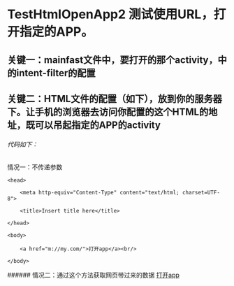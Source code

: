 # TestHtmlOpenApp2 测试使用URL，打开指定的APP。
## 关键一：mainfast文件中，要打开的那个activity，中的intent-filter的配置
## 关键二：HTML文件的配置（如下），放到你的服务器下。让手机的浏览器去访问你配置的这个HTML的地址，既可以吊起指定的APP的activity
###### 代码如下：
情况一：不传递参数
<html>

    <head>

        <meta http-equiv="Content-Type" content="text/html; charset=UTF-8">
    
        <title>Insert title here</title>

    </head>

    <body>

        <a href="m://my.com/">打开app</a><br/>

    </body>

</html>
######
情况二：通过这个方法获取网页带过来的数据
<html>
    <head>
        <meta http-equiv="Content-Type" content="text/html; charset=UTF-8">
        <title>Insert title here</title>
    </head>
    <body>
        <a href="m://my.com/?arg0=0&arg1=1">打开app</a><br/>
    </body>
</html>
